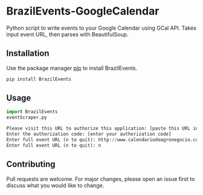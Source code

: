 # BrazilEvents-GoogleCalendar
Python script to write events to your Google Calendar using GCal API. Takes input event URL, then parses with BeautifulSoup.


## Installation

Use the package manager [pip](https://pip.pypa.io/en/stable/) to install BrazilEvents.

```bash
pip install BrazilEvents
```

## Usage

```python
import BrazilEvents
eventScraper.py

Please visit this URL to authorize this application: [paste this URL into a web browser]
Enter the authorization code: [enter your authorization code]
Enter full event URL (n to quit): http://www.calendariodoagronegocio.com.br/Evento/visualizar/portugues/3226
Enter full event URL (n to quit): n

```

## Contributing
Pull requests are welcome. For major changes, please open an issue first to discuss what you would like to change.

